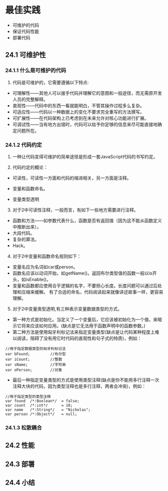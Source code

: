 # 最佳实践

* 可维护的代码
* 保证代码性能
* 部署代码 　

## 24.1 可维护性

### 24.1.1 什么是可维护的代码

1. 代码是可维护的，它需要遵循以下特点:
* 可理解性——其他人可以接手代码并理解它的意图和一般途径，而无需原开发人员的完整解释。
* 直观性——代码中的东西一看就能明白，不管其操作过程多么复杂。
* 可适应性——代码以一种数据上的变化不要求完全重写的方法撰写。
* 可扩展性——在代码架构上已考虑到在未来允许对核心功能进行扩展。
* 可调试性——当有地方出错时，代码可以给予你足够的信息来尽可能直接地确定问题所在。

### 24.1.2 代码约定

1. 一种让代码变得可维护的简单途径是形成一套JavaScript代码的书写约定。

2. 代码约定的概论：
* 可读性，可读性一方面和代码的缩进相关，另一方面是注释。

* 变量和函数命名。

* 变量类型透明

3. 对于2中可读性注释，一般而言，有如下一些地方需要进行注释。
* 函数和方法——如参数代表什么，函数是否有返回值（因为这不能从函数定义中推断出来）。
* 大段代码。
* 复杂的算法。
* Hack。

4. 对于2中变量和函数命名规则如下：
* 变量名应为名词如car或person。
* 函数名应该以动词开始，如getName()。返回布尔类型值的函数一般以is开头，如isEnable()。
* 变量和函数都应使用合乎逻辑的名字，不要担心长度。长度问题可以通过后处理和压缩来缓解。
有了合适的命名，代码阅读起来就像讲述故事一样，更容易理解。

5. 对于2中变量类型透明,有三种表示变量数据类型的方式。
* 第一种方式是初始化。当定义了一个变量后，它应该被初始化为一个值，来暗示它将来应该如何应用。(缺点是它无法用于函数声明中的函数参数。)
* 第二种方法是使用匈牙利标记法来指定变量类型(缺点是让代码某种程度上难以阅读，阻碍了没有用它时代码的直观性和句子式的特质)，例如：
```
//用于指定数据类型的匈牙利标记法
var bFound;         //布尔型
var iCount;         //整数
var sName;          //字符串
var oPerson;        //对象
```
* 最后一种指定变量类型的方式是使用类型注释(缺点是你不能用多行注释一次注释大块的代码，因为类型注释也是多行注释，两者会冲突)，例如：
```
//用于指定类型的类型注释
var found  /*:Boolean*/  = false;
var count  /*:int*/      = 10;
var name   /*:String*/   = "Nicholas";
var person /*:Object*/   = null;
```


### 24.1.3 松散耦合

## 24.2 性能
## 24.3 部署
## 24.4 小结
